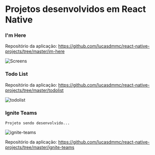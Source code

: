 # Projetos desenvolvidos em React Native

### I'm Here

Repositório da aplicação: https://github.com/lucasdmmc/react-native-projects/tree/master/im-here

![Screens](https://user-images.githubusercontent.com/104842709/224878655-02e9559a-f9c8-4209-8a85-b0408f087eab.png)



### Todo List 

Repositório da aplicação: https://github.com/lucasdmmc/react-native-projects/tree/master/todolist

![todolist](https://user-images.githubusercontent.com/104842709/224876660-9a0805e6-b7c0-453e-96d8-b81c475ffc8e.png)

### Ignite Teams

`Projeto sendo desenvolvido...`

![ignite-teams](https://user-images.githubusercontent.com/104842709/224875370-959d4c9a-0640-4872-878b-1492a874862c.png)

Repositório da aplicação: https://github.com/lucasdmmc/react-native-projects/tree/master/ignite-teams

